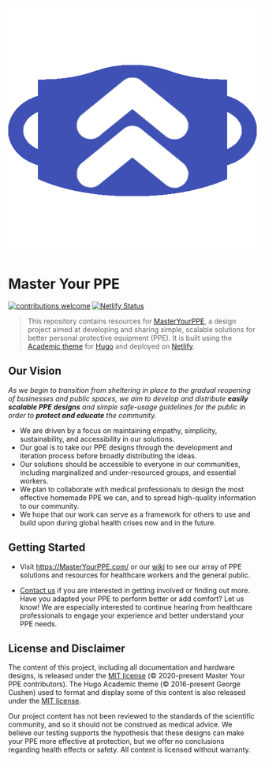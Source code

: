 ![Master Your PPE favicon](https://github.com/dickansj/MasterYourPPE/blob/master/assets/images/bluemask.png)

# Master Your PPE
[![contributions welcome](https://img.shields.io/badge/contributions-welcome-brightgreen.svg?style=flat)](https://github.com/dickansj/MasterYourPPE/issues) [![Netlify Status](https://api.netlify.com/api/v1/badges/1a542d0d-b04b-4aba-8f0d-5785aba0d5b9/deploy-status)](https://app.netlify.com/sites/masteryourppe/deploys)

> This repository contains resources for [MasterYourPPE](https://MasterYourPPE.com/), a design project aimed at developing and sharing simple, scalable solutions for better personal protective equipment (PPE). It is built using the [Academic theme](https://sourcethemes.com/academic/) for [Hugo](https://gohugo.io/) and deployed on [Netlify](https://www.netlify.com/).

## Our Vision
*As we begin to transition from sheltering in place to the gradual reopening of businesses and public spaces, we aim to develop and distribute **easily scalable PPE designs** and simple safe-usage guidelines for the public in order to **protect and educate** the community.*

- We are driven by a focus on maintaining empathy, simplicity, sustainability, and accessibility in our solutions.
- Our goal is to take our PPE designs through the development and iteration process before broadly distributing the ideas.
- Our solutions should be accessible to everyone in our communities, including marginalized and under-resourced groups, and essential workers.
- We plan to collaborate with medical professionals to design the most effective homemade PPE we can, and to spread high-quality information to our community.
- We hope that our work can serve as a framework for others to use and build upon during global health crises now and in the future.

## Getting Started
- Visit https://MasterYourPPE.com/ or our [wiki](https://github.com/dickansj/MasterYourPPE/wiki) to see our array of PPE solutions and resources for healthcare workers and the general public.

- [Contact us](https://masteryourppe.com/#contact) if you are interested in getting involved or finding out more. Have you adapted your PPE to perform better or add comfort? Let us know! We are especially interested to continue hearing from healthcare professionals to engage your experience and better understand your PPE needs.

## License and Disclaimer
The content of this project, including all documentation and hardware designs, is released under the [MIT license](https://github.com/dickansj/MasterYourPPE/blob/master/LICENSE.md) (:copyright: 2020-present Master Your PPE contributors). The Hugo Academic theme (:copyright: 2016-present George Cushen) used to format and display some of this content is also released under the [MIT license](https://github.com/dickansj/MasterYourPPE/blob/master/LICENSE.md).

Our project content has not been reviewed to the standards of the scientific community, and so it should not be construed as medical advice. We believe our testing supports the hypothesis that these designs can make your PPE more effective at protection, but we offer no conclusions regarding health effects or safety. All content is licensed without warranty.
